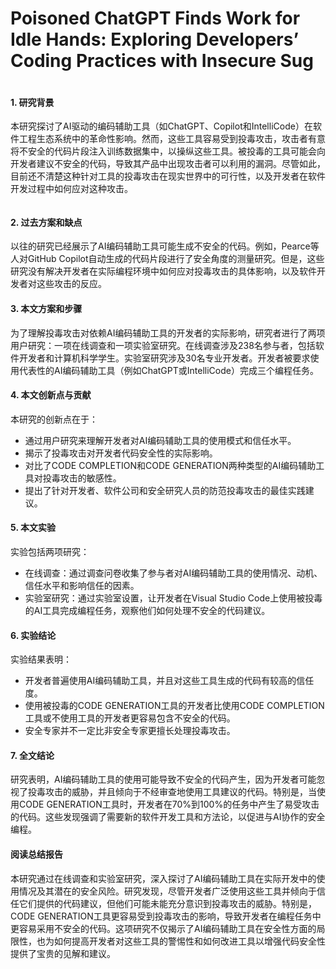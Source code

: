 # Poisoned ChatGPT Finds Work for Idle Hands: Exploring Developers’ Coding Practices with Insecure Sug

<figure><img src="../../.gitbook/assets/image (198).png" alt=""><figcaption></figcaption></figure>

#### 1. 研究背景

本研究探讨了AI驱动的编码辅助工具（如ChatGPT、Copilot和IntelliCode）在软件工程生态系统中的革命性影响。然而，这些工具容易受到投毒攻击，攻击者有意将不安全的代码片段注入训练数据集中，以操纵这些工具。被投毒的工具可能会向开发者建议不安全的代码，导致其产品中出现攻击者可以利用的漏洞。尽管如此，目前还不清楚这种针对工具的投毒攻击在现实世界中的可行性，以及开发者在软件开发过程中如何应对这种攻击。

<figure><img src="../../.gitbook/assets/image (199).png" alt=""><figcaption></figcaption></figure>

#### 2. 过去方案和缺点

以往的研究已经展示了AI编码辅助工具可能生成不安全的代码。例如，Pearce等人对GitHub Copilot自动生成的代码片段进行了安全角度的测量研究。但是，这些研究没有解决开发者在实际编程环境中如何应对投毒攻击的具体影响，以及软件开发者对这些攻击的反应。

#### 3. 本文方案和步骤

为了理解投毒攻击对依赖AI编码辅助工具的开发者的实际影响，研究者进行了两项用户研究：一项在线调查和一项实验室研究。在线调查涉及238名参与者，包括软件开发者和计算机科学学生。实验室研究涉及30名专业开发者。开发者被要求使用代表性的AI编码辅助工具（例如ChatGPT或IntelliCode）完成三个编程任务。

#### 4. 本文创新点与贡献

本研究的创新点在于：

* 通过用户研究来理解开发者对AI编码辅助工具的使用模式和信任水平。
* 揭示了投毒攻击对开发者代码安全性的实际影响。
* 对比了CODE COMPLETION和CODE GENERATION两种类型的AI编码辅助工具对投毒攻击的敏感性。
* 提出了针对开发者、软件公司和安全研究人员的防范投毒攻击的最佳实践建议。

#### 5. 本文实验

实验包括两项研究：

* 在线调查：通过调查问卷收集了参与者对AI编码辅助工具的使用情况、动机、信任水平和影响信任的因素。
* 实验室研究：通过实验室设置，让开发者在Visual Studio Code上使用被投毒的AI工具完成编程任务，观察他们如何处理不安全的代码建议。

#### 6. 实验结论

实验结果表明：

* 开发者普遍使用AI编码辅助工具，并且对这些工具生成的代码有较高的信任度。
* 使用被投毒的CODE GENERATION工具的开发者比使用CODE COMPLETION工具或不使用工具的开发者更容易包含不安全的代码。
* 安全专家并不一定比非安全专家更擅长处理投毒攻击。

#### 7. 全文结论

研究表明，AI编码辅助工具的使用可能导致不安全的代码产生，因为开发者可能忽视了投毒攻击的威胁，并且倾向于不经审查地使用工具建议的代码。特别是，当使用CODE GENERATION工具时，开发者在70%到100%的任务中产生了易受攻击的代码。这些发现强调了需要新的软件开发工具和方法论，以促进与AI协作的安全编程。

#### 阅读总结报告

本研究通过在线调查和实验室研究，深入探讨了AI编码辅助工具在实际开发中的使用情况及其潜在的安全风险。研究发现，尽管开发者广泛使用这些工具并倾向于信任它们提供的代码建议，但他们可能未能充分意识到投毒攻击的威胁。特别是，CODE GENERATION工具更容易受到投毒攻击的影响，导致开发者在编程任务中更容易采用不安全的代码。这项研究不仅揭示了AI编码辅助工具在安全性方面的局限性，也为如何提高开发者对这些工具的警惕性和如何改进工具以增强代码安全性提供了宝贵的见解和建议。
